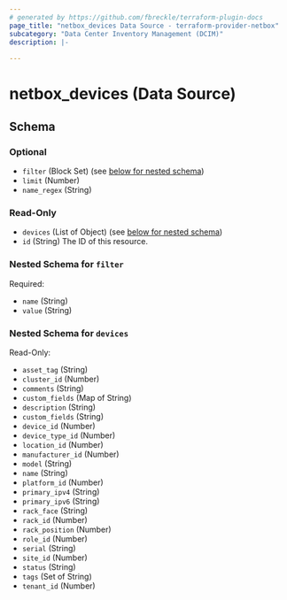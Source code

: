 ```yaml
---
# generated by https://github.com/fbreckle/terraform-plugin-docs
page_title: "netbox_devices Data Source - terraform-provider-netbox"
subcategory: "Data Center Inventory Management (DCIM)"
description: |-
  
---
```


# netbox_devices (Data Source)





<!-- schema generated by tfplugindocs -->
## Schema

### Optional

- `filter` (Block Set) (see [below for nested schema](#nestedblock--filter))
- `limit` (Number)
- `name_regex` (String)

### Read-Only

- `devices` (List of Object) (see [below for nested schema](#nestedatt--devices))
- `id` (String) The ID of this resource.

<a id="nestedblock--filter"></a>
### Nested Schema for `filter`

Required:

- `name` (String)
- `value` (String)


<a id="nestedatt--devices"></a>
### Nested Schema for `devices`

Read-Only:

- `asset_tag` (String)
- `cluster_id` (Number)
- `comments` (String)
- `custom_fields` (Map of String)
- `description` (String)
- `custom_fields` (String)
- `device_id` (Number)
- `device_type_id` (Number)
- `location_id` (Number)
- `manufacturer_id` (Number)
- `model` (String)
- `name` (String)
- `platform_id` (Number)
- `primary_ipv4` (String)
- `primary_ipv6` (String)
- `rack_face` (String)
- `rack_id` (Number)
- `rack_position` (Number)
- `role_id` (Number)
- `serial` (String)
- `site_id` (Number)
- `status` (String)
- `tags` (Set of String)
- `tenant_id` (Number)


